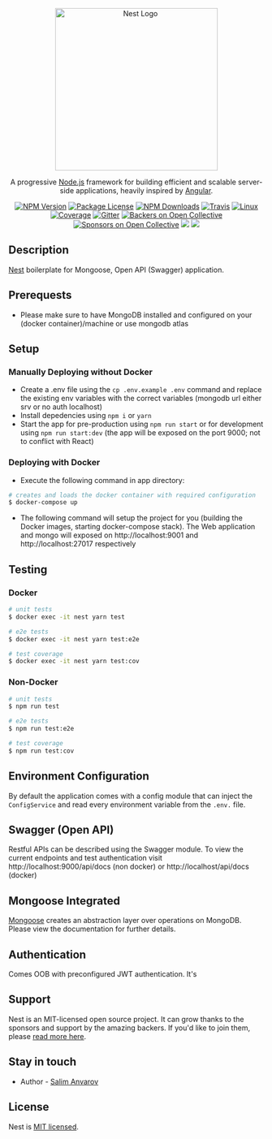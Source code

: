 <p align="center">
  <a href="http://nestjs.com/" target="blank"><img src="https://nestjs.com/img/logo_text.svg" width="320" alt="Nest Logo" /></a>
</p>

[travis-image]: https://api.travis-ci.org/nestjs/nest.svg?branch=master
[travis-url]: https://travis-ci.org/nestjs/nest
[linux-image]: https://img.shields.io/travis/nestjs/nest/master.svg?label=linux
[linux-url]: https://travis-ci.org/nestjs/nest

  <p align="center">A progressive <a href="http://nodejs.org" target="blank">Node.js</a> framework for building efficient and scalable server-side applications, heavily inspired by <a href="https://angular.io" target="blank">Angular</a>.</p>
    <p align="center">
<a href="https://www.npmjs.com/~nestjscore"><img src="https://img.shields.io/npm/v/@nestjs/core.svg" alt="NPM Version" /></a>
<a href="https://www.npmjs.com/~nestjscore"><img src="https://img.shields.io/npm/l/@nestjs/core.svg" alt="Package License" /></a>
<a href="https://www.npmjs.com/~nestjscore"><img src="https://img.shields.io/npm/dm/@nestjs/core.svg" alt="NPM Downloads" /></a>
<a href="https://travis-ci.org/nestjs/nest"><img src="https://api.travis-ci.org/nestjs/nest.svg?branch=master" alt="Travis" /></a>
<a href="https://travis-ci.org/nestjs/nest"><img src="https://img.shields.io/travis/nestjs/nest/master.svg?label=linux" alt="Linux" /></a>
<a href="https://coveralls.io/github/nestjs/nest?branch=master"><img src="https://coveralls.io/repos/github/nestjs/nest/badge.svg?branch=master#5" alt="Coverage" /></a>
<a href="https://gitter.im/nestjs/nestjs?utm_source=badge&utm_medium=badge&utm_campaign=pr-badge&utm_content=body_badge"><img src="https://badges.gitter.im/nestjs/nestjs.svg" alt="Gitter" /></a>
<a href="https://opencollective.com/nest#backer"><img src="https://opencollective.com/nest/backers/badge.svg" alt="Backers on Open Collective" /></a>
<a href="https://opencollective.com/nest#sponsor"><img src="https://opencollective.com/nest/sponsors/badge.svg" alt="Sponsors on Open Collective" /></a>
  <a href="https://paypal.me/kamilmysliwiec"><img src="https://img.shields.io/badge/Donate-PayPal-dc3d53.svg"/></a>
  <a href="https://twitter.com/nestframework"><img src="https://img.shields.io/twitter/follow/nestframework.svg?style=social&label=Follow"></a>
</p>
  <!--[![Backers on Open Collective](https://opencollective.com/nest/backers/badge.svg)](https://opencollective.com/nest#backer)
  [![Sponsors on Open Collective](https://opencollective.com/nest/sponsors/badge.svg)](https://opencollective.com/nest#sponsor)-->

## Description

[Nest](https://github.com/nestjs/nest) boilerplate for Mongoose, Open API (Swagger) application.

## Prerequests

- Please make sure to have MongoDB installed and configured on your (docker container)/machine or use mongodb atlas

## Setup

### Manually Deploying without Docker

- Create a .env file using the `cp .env.example .env` command and replace the existing env variables with the correct variables (mongodb url either srv or no auth localhost)
- Install depedencies using `npm i` or `yarn`
- Start the app for pre-production using `npm run start` or for development using `npm run start:dev` (the app will be exposed on the port 9000; not to conflict with React)

### Deploying with Docker

- Execute the following command in app directory:

```bash
# creates and loads the docker container with required configuration
$ docker-compose up
```

- The following command will setup the project for you (building the Docker images, starting docker-compose stack). The Web application and mongo will exposed on http://localhost:9001 and http://localhost:27017 respectively

## Testing

### Docker

```bash
# unit tests
$ docker exec -it nest yarn test

# e2e tests
$ docker exec -it nest yarn test:e2e

# test coverage
$ docker exec -it nest yarn test:cov
```

### Non-Docker

```bash
# unit tests
$ npm run test

# e2e tests
$ npm run test:e2e

# test coverage
$ npm run test:cov
```

## Environment Configuration

By default the application comes with a config module that can inject the `ConfigService` and read every environment variable from the `.env.` file.

## Swagger (Open API)

Restful APIs can be described using the Swagger module. To view the current endpoints and test authentication visit http://localhost:9000/api/docs (non docker) or http://localhost/api/docs (docker)

## Mongoose Integrated

[Mongoose](https://mongoosejs.com/docs/) creates an abstraction layer over operations on MongoDB. Please view the documentation for further details.

## Authentication

Comes OOB with preconfigured JWT authentication. It's

## Support

Nest is an MIT-licensed open source project. It can grow thanks to the sponsors and support by the amazing backers. If you'd like to join them, please [read more here](https://docs.nestjs.com/support).

## Stay in touch

- Author - [Salim Anvarov](https://msanvarov.github.io/personal-portfolio/)

## License

Nest is [MIT licensed](LICENSE).
